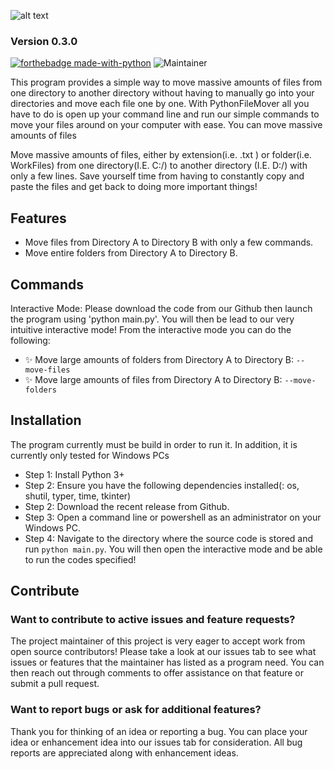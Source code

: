 
![alt text](https://i.imgur.com/z1ogxT9.png)
### Version 0.3.0
[![forthebadge made-with-python](http://ForTheBadge.com/images/badges/made-with-python.svg)](https://www.python.org/) ![Maintainer](https://img.shields.io/badge/maintainer-AustinProg)

This program provides a simple way to move massive amounts of files from one directory to another directory without having to manually go into your directories and move each file one by one. With PythonFileMover all you have to do is open up your command line and run our simple commands to move your files around on your computer with ease.  You can move massive amounts of files

Move massive amounts of files, either by extension(i.e. .txt ) or folder(i.e. WorkFiles) from one directory(I.E. C:/) to another directory (I.E. D:/) with only a few lines. Save yourself time from having to constantly copy and paste the files and get back to doing more important things!


## Features
- Move files from Directory A to Directory B with only a few commands.
- Move entire folders from Directory A to Directory B.

## Commands
Interactive Mode:
Please download the code from our Github then launch the program using 'python main.py'. You will then be lead to our very intuitive interactive mode! From the interactive mode you can do the following:
- ✨ Move large amounts of folders from Directory A to Directory B: `--move-files`
- ✨ Move large amounts of files from Directory A to Directory B: `--move-folders`


## Installation
The program currently must be build in order to run it. In addition, it is currently only tested for Windows PCs
- Step 1: Install Python 3+
- Step 2: Ensure you have the following dependencies installed(: os, shutil, typer, time, tkinter)
- Step 2: Download the recent release from Github.
- Step 3: Open a command line or powershell as an administrator on your Windows PC.
- Step 4: Navigate to the directory where the source code is stored and run `python main.py`. You will then open the interactive mode and be able to run the codes specified!

## Contribute
### Want to contribute to active issues and feature requests?
The project maintainer of this project is very eager to accept work from open source contributors! Please take a look at our issues tab to see what issues or features that the maintainer has listed as a program need. You can then reach out through comments to offer assistance on that feature or submit a pull request.
### Want to report bugs or ask for additional features?  
Thank you for thinking of an idea or reporting a bug. You can place your idea or enhancement idea into our issues tab for consideration. All bug reports are appreciated along with enhancement ideas.
